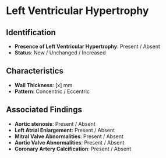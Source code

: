 
# Left Ventricular Hypertrophy

## Identification

- **Presence of Left Ventricular Hypertrophy**: Present / Absent
- **Status**: New / Unchanged / Increased

## Characteristics

- **Wall Thickness**: [x] mm
- **Pattern**: Concentric / Eccentric

## Associated Findings

- **Aortic stenosis**: Present / Absent
- **Left Atrial Enlargement**: Present / Absent
- **Mitral Valve Abnormalities**: Present / Absent
- **Aortic Valve Abnormalities**: Present / Absent
- **Coronary Artery Calcification**: Present / Absent
